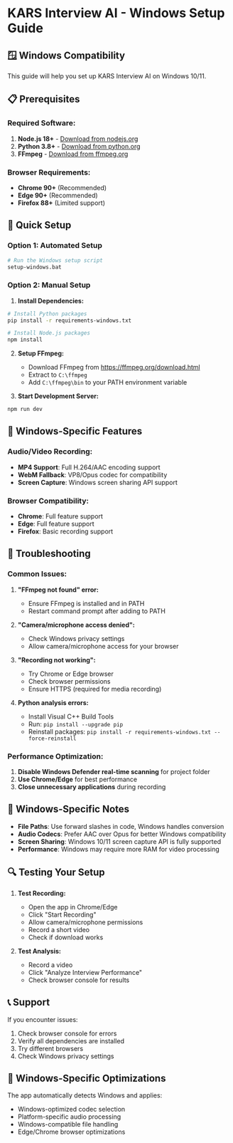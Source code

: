 # KARS Interview AI - Windows Setup Guide

## 🪟 Windows Compatibility

This guide will help you set up KARS Interview AI on Windows 10/11.

## 📋 Prerequisites

### Required Software:
1. **Node.js 18+** - [Download from nodejs.org](https://nodejs.org)
2. **Python 3.8+** - [Download from python.org](https://python.org)
3. **FFmpeg** - [Download from ffmpeg.org](https://ffmpeg.org/download.html)

### Browser Requirements:
- **Chrome 90+** (Recommended)
- **Edge 90+** (Recommended)
- **Firefox 88+** (Limited support)

## 🚀 Quick Setup

### Option 1: Automated Setup
```bash
# Run the Windows setup script
setup-windows.bat
```

### Option 2: Manual Setup

1. **Install Dependencies:**
```bash
# Install Python packages
pip install -r requirements-windows.txt

# Install Node.js packages
npm install
```

2. **Setup FFmpeg:**
   - Download FFmpeg from https://ffmpeg.org/download.html
   - Extract to `C:\ffmpeg`
   - Add `C:\ffmpeg\bin` to your PATH environment variable

3. **Start Development Server:**
```bash
npm run dev
```

## 🔧 Windows-Specific Features

### Audio/Video Recording:
- **MP4 Support**: Full H.264/AAC encoding support
- **WebM Fallback**: VP8/Opus codec for compatibility
- **Screen Capture**: Windows screen sharing API support

### Browser Compatibility:
- **Chrome**: Full feature support
- **Edge**: Full feature support  
- **Firefox**: Basic recording support

## 🐛 Troubleshooting

### Common Issues:

1. **"FFmpeg not found" error:**
   - Ensure FFmpeg is installed and in PATH
   - Restart command prompt after adding to PATH

2. **"Camera/microphone access denied":**
   - Check Windows privacy settings
   - Allow camera/microphone access for your browser

3. **"Recording not working":**
   - Try Chrome or Edge browser
   - Check browser permissions
   - Ensure HTTPS (required for media recording)

4. **Python analysis errors:**
   - Install Visual C++ Build Tools
   - Run: `pip install --upgrade pip`
   - Reinstall packages: `pip install -r requirements-windows.txt --force-reinstall`

### Performance Optimization:

1. **Disable Windows Defender real-time scanning** for project folder
2. **Use Chrome/Edge** for best performance
3. **Close unnecessary applications** during recording

## 📱 Windows-Specific Notes

- **File Paths**: Use forward slashes in code, Windows handles conversion
- **Audio Codecs**: Prefer AAC over Opus for better Windows compatibility
- **Screen Sharing**: Windows 10/11 screen capture API is fully supported
- **Performance**: Windows may require more RAM for video processing

## 🔍 Testing Your Setup

1. **Test Recording:**
   - Open the app in Chrome/Edge
   - Click "Start Recording"
   - Allow camera/microphone permissions
   - Record a short video
   - Check if download works

2. **Test Analysis:**
   - Record a video
   - Click "Analyze Interview Performance"
   - Check browser console for results

## 📞 Support

If you encounter issues:
1. Check browser console for errors
2. Verify all dependencies are installed
3. Try different browsers
4. Check Windows privacy settings

## 🎯 Windows-Specific Optimizations

The app automatically detects Windows and applies:
- Windows-optimized codec selection
- Platform-specific audio processing
- Windows-compatible file handling
- Edge/Chrome browser optimizations
